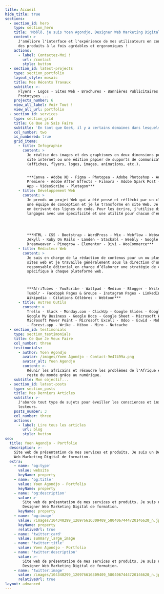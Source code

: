 ```yaml
---
title: Accueil
hide_title: true
sections:
  - section_id: hero
    type: section_hero
    title: 'Mbôlô, je suis Yoen Agondjo, Designer Web Marketing Digital'
    content: >
      J'améliore l'interface et l'expérience de mes utilisateurs en concevant
      des produits à la fois agréables et ergonomiques !
    actions:
      - label: Contactez-Moi !
        url: /contact
        style: button
  - section_id: latest-projects
    type: section_portfolio
    layout_style: mosaic
    title: Mes Récents Travaux
    subtitle: >-
      Flyers - Logos - Sites Web - Brochures - Bannières Publicitaires -
      Prototypes ...
    projects_number: 6
    view_all_label: Voir Tout !
    view_all_url: portfolio
  - section_id: services
    type: section_grid
    title: Ce Que Je Sais Faire
    subtitle: 'En tant que Geek, il y a certains domaines dans lesquels j''excelle...'
    col_number: two
    is_numbered: true
    grid_items:
      - title: Infographie
        content: >
          Je réalise des images et des graphismes en deux dimensions pour un
          site internet ou une édition papier de supports de communication
          (affiches, flyers, logos, images, animations, etc.).


          ***Canva - Adobe XD - Figma - Photopea - Adobe Photoshop - Adobe
          Premiere - Adobe After Effects - Filmora - Adobe Spark Post - InVision
          App - VideoScribe - Plotagon***
      - title: Développement Web
        content: >
          Je prends un projet Web qui a été pensé et réfléchi par un client ou
          une équipe de conception et je le transforme en site Web. Je le fais
          en écrivant des lignes de code. Pour les écrire, j'utilise différents
          langages avec une spécificité et une utilité pour chacun d’entre eux.




          ***HTML - CSS - Bootstrap - WordPress - Wix - Webflow - Webself -
          Jekyll - Ruby On Rails - Landen - Stackabl - Weebly - Google Sites -
          Dreamweaver - Pinegrow - Elementor - Divi - WooCommerce***
      - title: Rédacteur Web
        content: >
          Je suis en charge de la rédaction de contenus pour un ou plusieurs
          sites web et je travaille généralement sous la direction d’un
          responsable éditorial en charge d’élaborer une stratégie de contenu
          spécifique à chaque plateforme web.



          ***AfriTubes - YouScribe - Wattpad - Medium - Blogger - Write.as -
          Tumblr - Facebppk Pages & Groups - Instagram Pages - LinkedIn Pages -
          Wikipedia - Citations Célèbres - Webtoon***
      - title: Autres Outils
        content: >
          Trello - Slack - Monday.com - ClickUp - Google Slides - Google Drive -
          Google My Business - Google Docs - Google Sheet - Microsoft Word -
          Microsoft Power Point - Microsoft Excell - Odoo - Ecwid - Mobitrix 24
          - Forest.app - Wrike - Hibox - Miro - Nutcache
  - section_id: testimonials
    type: section_testimonials
    title: Ce Que Je Veux Faire
    col_number: three
    testimonials:
      - author: Yoen Agondjo
        avatar: /images/Yoen Agondjo - Contact-9e47499a.png
        avatar_alt: Yoen Agondjo
        content: >-
          Réunir les africains et résoudre les problèmes de l'Afrique et du
          reste du monde grâce au numérique.
    subtitle: Mon objectif...
  - section_id: latest-posts
    type: section_posts
    title: Mes Derniers Articles
    subtitle: >-
      J'aborde tout type de sujets pour éveiller les consciences et inspirer mes
      lecteurs.
    posts_number: 3
    col_number: three
    actions:
      - label: Lire tous les articles
        url: blog
        style: button
seo:
  title: Yoen Agondjo - Portfolio
  description: >-
    Site web de présentation de mes services et produits. Je suis un Designer
    Web Marketing Digital de formation.
  extra:
    - name: 'og:type'
      value: website
      keyName: property
    - name: 'og:title'
      value: Yoen Agondjo - Portfolio
      keyName: property
    - name: 'og:description'
      value: >-
        Site web de présentation de mes services et produits. Je suis un
        Designer Web Marketing Digital de formation.
      keyName: property
    - name: 'og:image'
      value: /images/104340299_120976616309409_5804067444720146620_n.jpg
      keyName: property
      relativeUrl: true
    - name: 'twitter:card'
      value: summary_large_image
    - name: 'twitter:title'
      value: Yoen Agondjo - Portfolio
    - name: 'twitter:description'
      value: >-
        Site web de présentation de mes services et produits. Je suis un
        Designer Web Marketing Digital de formation.
    - name: 'twitter:image'
      value: /images/104340299_120976616309409_5804067444720146620_n.jpg
      relativeUrl: true
layout: advanced
---
```

